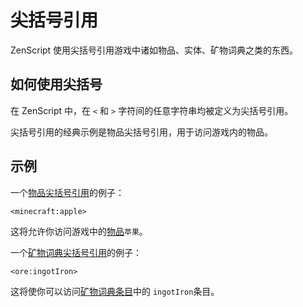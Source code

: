 # 尖括号引用

ZenScript 使用尖括号引用游戏中诸如物品、实体、矿物词典之类的东西。

## 如何使用尖括号

在 ZenScript 中，在 `<` 和 `>` 字符间的任意字符串均被定义为尖括号引用。

尖括号引用的经典示例是物品尖括号引用，用于访问游戏内的物品。

## 示例

一个[物品尖括号引用](/Vanilla/Brackets/Bracket_Item/)的例子：

```zenscript
<minecraft:apple>
```

这将允许你访问游戏中的[物品](/Vanilla/Items/IItemStack/)`苹果`。

一个[矿物词典尖括号引用](/Vanilla/Brackets/Bracket_Ore/)的例子：

```zenscript
<ore:ingotIron>
```

这将使你可以访问[矿物词典条目](/Vanilla/OreDict/IOreDictEntry/)中的 `ingotIron`条目。